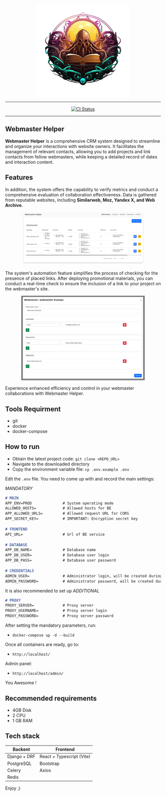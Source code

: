 <p align="center">
    <img width="300" height="300" src="media/logo.png" />
</p>

<hr />

<p align="center">
	<a href="https://github.com/alexmudrak/webmaster-helper/actions/workflows/ci-backend.yaml" target="_blank">
    <img src="https://github.com/alexmudrak/webmaster-helper/actions/workflows/ci-backend.yaml/badge.svg?branch=master" alt="CI Status">
	</a>
</p>

<hr />

## Webmaster Helper

**Webmaster Helper** is a comprehensive CRM system designed to streamline and
organize your interactions with website owners. It facilitates the management
of relevant contacts, allowing you to add projects and link contacts from
fellow webmasters, while keeping a detailed record of dates and interaction
content.

## Features

In addition, the system offers the capability to verify metrics and conduct a
comprehensive evaluation of collaboration effectiveness. Data is gathered from
reputable websites, including __Similarweb, Moz, Yandex X, and Web Archive__.

<p align="center">
    <img width="400" src="media/feat_1.png" />
</p>

The system's automation feature simplifies the process of checking for the
presence of placed links. After deploying promotional materials, you can
conduct a real-time check to ensure the inclusion of a link to your project on
the webmaster's site.

<p align="center">
    <img width="400" src="media/feat_2.png" />
</p>

Experience enhanced efficiency and control in your webmaster collaborations
with Webmaster Helper.

## Tools Requirment

- git
- docker
- docker-compose

## How to run

- Obtain the latest project code: `git clone <REPO_URL>`
- Navigate to the downloaded directory
- Copy the environment variable file: `cp .env.example .env`

Edit the `.env` file. You need to come up with and record the main settings:

_MANDATORY_
```markdown
# MAIN
APP_ENV=PROD              # System operating mode
ALLOWED_HOSTS=            # Allowed hosts for BE
APP_ALLOWED_URLS=         # Allowed request URL for CORS
APP_SECRET_KEY=           # IMPORTANT: Encryption secret key

# FRONTEND
API_URL=                  # Url of BE service

# DATABASE
APP_DB_NAME=              # Database name
APP_DB_USER=              # Database user login
APP_DB_PASS=              # Database user password

# CREDENTIALS
ADMIN_USER=               # Administrator login, will be created during installation
ADMIN_PASSWORD=           # Administrator password, will be created during installation
```

It is also recommended to set up
_ADDITIONAL_
```markdown
# PROXY
PROXY_SERVER=             # Proxy server
PROXY_USERNAME=           # Proxy server login
PROXY_PASSWORD=           # Proxy server password
```

After setting the mandatory parameters, run:
- `docker-compose up -d --build`

Once all containers are ready, go to:

- `http://localhost/`

Admin panel:

- `http://localhost/admin/`

You Awesome !

## Recommended requirements

- 4GB Disk
- 2 CPU
- 1 GB RAM

## Tech stack

| Backent | Frontend |
|---------|----------|
| Django + DRF | React + Typescript (Vite) |
| PostgreSQL |Bootstrap  |
| Celery | Axios  |
| Redis  |        |

Enjoy ;)
